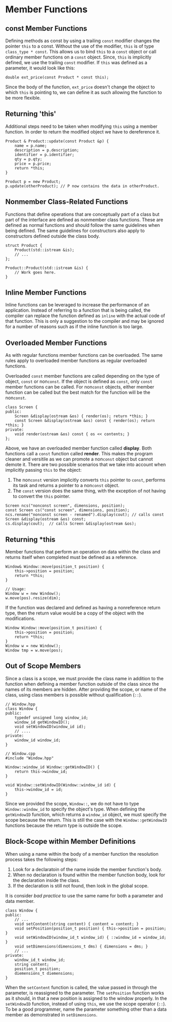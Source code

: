 # Member Functions
## const Member Functions
Defining methods as const by using a trailing `const` modifier changes the pointer `this` to a const. Without the use 
of the modifier, `this` is of type `class_type * const`. This allows us to bind `this` to a `const` object or call 
ordinary member functions on a `const` object. Since, `this` is implicitly defined, we use the trailing `const` 
modifier. If `this` was defined as a parameter, it would look like this:

```
double ext_price(const Product * const this);
```

Since the body of the function, `ext_price` doesn't change the object to which `this` is pointing to, we can define it
as such allowing the function to be more flexible. 

## Returning 'this'
Additional steps need to be taken when modifying `this` using a member function. In order to return the modified object
we have to dereference it.

```
Product & Product::update(const Product &p) {
    name = p.name;
    description = p.description;
    identifier = p.identifier;
    qty = p.qty;
    price = p.price;
    return *this;
}

Product p = new Product;
p.update(otherProduct); // P now contains the data in otherProduct.
```

## Nonmember Class-Related Functions
Functions that define operations that are conceptually part of a class but part of the interface are defined as
nonmember class functions. These are defined as normal functions and should follow the same guidelines when being 
defined. The same guidelines for constructors also apply to constructors defined outside the class body.

```
struct Product {
    Product(std::istream &is);
    // ...
};

Product::Product(std::istream &is) {
    // Work goes here.
}
```

## Inline Member Functions
Inline functions can be leveraged to increase the performance of an application. Instead of referring to a function 
that is being called, the compiler can replace the function defined as `inline` with the actual code of that function.
This is only a suggestion to the compiler and may be ignored for a number of reasons such as if the inline function 
is too large.

## Overloaded Member Functions
As with regular functions member functions can be overloaded. The same rules apply to overloaded member functions as 
regular overloaded functions.

Overloaded `const` member functions are called depending on the type of object, `const` or non`const`. If the 
object is defined as `const`, only `const` member functions can be called. For non`const` objects, either member 
function can be called but the best match for the function will be the non`const`. 

```
class Screen {
public:
    Screen &display(ostream &os) { render(os); return *this; }
    const Screen &display(ostream &os) const { render(os); return *this; }
private:
    void render(ostream &os) const { os << contents; }
};
```  

Above, we have an overloaded member function called **display**. Both functions call a `const` function called 
**render**. This makes the program cleaner and versitile as we can promote a non`const` object but cannot demote it.
There are two possible scenarios that we take into account when implicitly passing `this` to the object:
1. The non`const` version implicitly converts `this` pointer to `const`, performs its task and returns a pointer to a
non`const` object.
2. The `const` version does the same thing, with the exception of not having to convert the `this` pointer. 

```
Screen ncs("nonconst screen", dimensions, position);
const Screen cs("const screen", dimensions, position);
ncs.rename("nonconst screen - renamed").display(cout); // calls const Screen &display(ostream &os) const;
cs.display(cout);  // calls Screen &display(ostream &os);
```

## Returning *this
Member functions that perform an operation on data within the class and returns itself when completed must 
be defined as a reference. 

```
Window& Window::move(position_t position) {
    this->position = position;
    return *this;
}

// Usage:
Window w = new Window();
w.move(pos).resize(dim); 
```

If the function was declared and defined as having a nonreference return type, then the return value would be a copy 
of the object with the modifications.

```
Window Window::move(position_t position) {
    this->position = position;
    return *this;
}
Window w = new Window();
Window tmp = w.move(pos);
```

## Out of Scope Members
Since a class is a scope, we must provide the class name in addition to the function when defining a member function 
outside of the class since the names of its members are hidden. After providing the scope, or name of the class, using 
class members is possible without qualification (`::`).

```
// Window.hpp
class Window {
public:
    typedef unsigned long window_id;
    window_id getWindowID();
    void setWindowID(window_id id);
    // ....
private:
    window_id window_id;
}

// Window.cpp
#include "Window.hpp"

Window::window_id Window::getWindowID() {
    return this->window_id;
}

void Window::setWindowID(Window::window_id id) {
    this->window_id = id;
}
```

Since we provided the scope, `Window::`, we do not have to type `Window::window_id` to specify the object's type. 
When defining the `getWindowID` function, which returns a `window_id` object, we must specify the scope because the 
return. This is still the case with the `Window::getWindowID` functions because the return type is outside the scope.

## Block-Scope within Member Definitions
When using a name within the body of a member function the resolution process takes the following steps:
1. Look for a declaratoin of the name inside the member function's body.
2. When no declaration is found within the member function body, look for the declaration inside the class.
3. If the declaration is still not found, then look in the global scope.

It is consider *bad practice* to use the same name for both a parameter and data member.
```
class Window {
public:
    // ...
    void setContent(string content) { content = content; }
    void setPosition(position_t position) { this->position = position; }
    void setWindowID(window_id_t window_id) { ::window_id = window_id; }
    void setDimensions(dimensions_t dms) { dimensions = dms; }
    // ...
private:
    window_id_t window_id;
    string content;
    position_t position;
    diemensions_t diemensions;
}
```

When the `setContent` function is called, the value passed in through the parameter, is reassigned to the parameter. 
The `setPosition` function works as it should, in that a new position is assigned to the window properly. In the 
`setWindowID` function, instead of using `this`, we use the scope operator (`::`). To be a good programmer, name the 
parameter something other than a data member as demonstrated in `setDimensions`. 